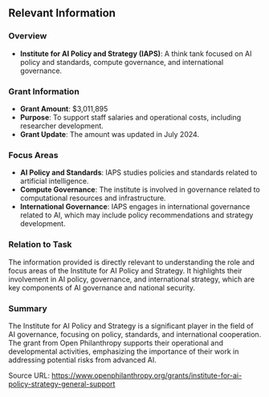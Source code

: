 ## Relevant Information

### Overview
- **Institute for AI Policy and Strategy (IAPS)**: A think tank focused on AI policy and standards, compute governance, and international governance.

### Grant Information
- **Grant Amount**: $3,011,895
- **Purpose**: To support staff salaries and operational costs, including researcher development.
- **Grant Update**: The amount was updated in July 2024.

### Focus Areas
- **AI Policy and Standards**: IAPS studies policies and standards related to artificial intelligence.
- **Compute Governance**: The institute is involved in governance related to computational resources and infrastructure.
- **International Governance**: IAPS engages in international governance related to AI, which may include policy recommendations and strategy development.

### Relation to Task
The information provided is directly relevant to understanding the role and focus areas of the Institute for AI Policy and Strategy. It highlights their involvement in AI policy, governance, and international strategy, which are key components of AI governance and national security.

### Summary
The Institute for AI Policy and Strategy is a significant player in the field of AI governance, focusing on policy, standards, and international cooperation. The grant from Open Philanthropy supports their operational and developmental activities, emphasizing the importance of their work in addressing potential risks from advanced AI.

Source URL: https://www.openphilanthropy.org/grants/institute-for-ai-policy-strategy-general-support